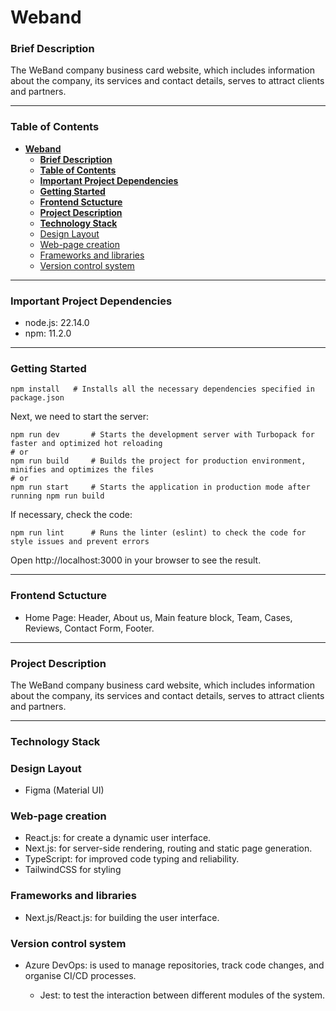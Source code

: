 # **Weband**

### **Brief Description**
The WeBand company business card website, which includes information about the company, its services and contact details, serves to attract clients and partners.

___

### **Table of Contents**


- [**Weband**](#weband)
    - [**Brief Description**](#brief-description)
    - [**Table of Contents**](#table-of-contents)
    - [**Important Project Dependencies**](#important-project-dependencies)
    - [**Getting Started**](#getting-started)
    - [**Frontend Sctucture**](#frontend-sctucture)
    - [**Project Description**](#project-description)
    - [**Technology Stack**](#technology-stack)
    - [Design Layout](#design-layout)
    - [Web-page creation](#web-page-creation)
    - [Frameworks and libraries](#frameworks-and-libraries)
    - [Version control system](#version-control-system)

___

### **Important Project Dependencies**

- node.js: 22.14.0
- npm: 11.2.0

___

### **Getting Started**

```
npm install   # Installs all the necessary dependencies specified in package.json
```
Next, we need to start the server:
```
npm run dev       # Starts the development server with Turbopack for faster and optimized hot reloading
# or
npm run build     # Builds the project for production environment, minifies and optimizes the files
# or
npm run start     # Starts the application in production mode after running npm run build
```
If necessary, check the code:
```
npm run lint      # Runs the linter (eslint) to check the code for style issues and prevent errors
```
Open http://localhost:3000 in your browser to see the result.

___

### **Frontend Sctucture**

- Home Page: Header, About us, Main feature block, Team, Cases, Reviews, Contact Form, Footer.

___

### **Project Description**

The WeBand company business card website, which includes information about the company, its services and contact details, serves to attract clients and partners.

___

### **Technology Stack**

### Design Layout

- Figma (Material UI)

### Web-page creation

- React.js: for create a dynamic user interface.
- Next.js: for server-side rendering, routing and static page generation.
- TypeScript: for improved code typing and reliability.
- TailwindCSS for styling
  
### Frameworks and libraries

- Next.js/React.js: for building the user interface.


### Version control system

- Azure DevOps: is used to manage repositories, track code changes, and organise CI/CD processes.

  - Jest: to test the interaction between different modules of the system.
